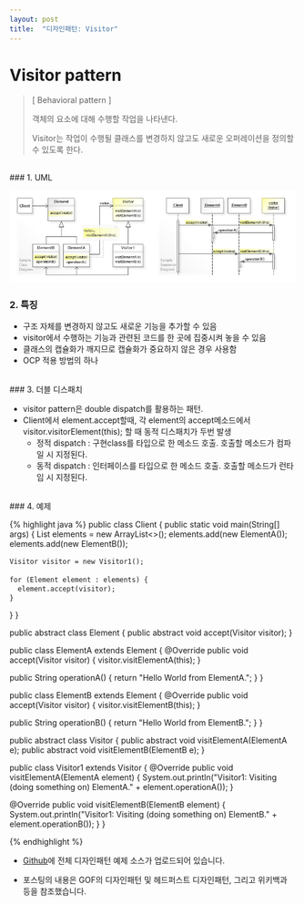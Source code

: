 ```yaml
---
layout: post
title:  "디자인패턴: Visitor"
---
```


# Visitor pattern
> [ Behavioral pattern ]
> 
> 객체의 요소에 대해 수행할 작업을 나타낸다.
> 
> Visitor는 작업이 수행될 클래스를 변경하지 않고도 새로운 오퍼레이션을 정의할 수 있도록 한다. 


<br/>
### 1. UML

![Visitor%2046e2c424c0b0467ab98b97edbfee49de/untitled](/assets/images/designpattern/visitor.png)

### 2. 특징

- 구조 자체를 변경하지 않고도 새로운 기능을 추가할 수 있음
- visitor에서 수행하는 기능과 관련된 코드를 한 곳에 집중시켜 놓을 수 있음
- 클래스의 캡슐화가 깨지므로 캡슐화가 중요하지 않은 경우 사용함
- OCP 적용 방법의 하나

<br/>
### 3. 더블 디스패치

- visitor pattern은 double dispatch를 활용하는 패턴.
- Client에서 element.accept할때, 각 element의 accept메소드에서 visitor.visitorElement(this); 할 때 동적 디스패치가 두번 발생
  - 정적 dispatch : 구현class를 타입으로 한 메소드 호출. 호출할 메소드가 컴파일 시 지정된다.
  - 동적 dispatch : 인터페이스를 타입으로 한 메소드 호출. 호출할 메소드가 런타임 시 지정된다.

<br/>
### 4. 예제

{% highlight java %}
public class Client {
  public static void main(String[] args) {
    List<Element> elements = new ArrayList<>();
    elements.add(new ElementA());
    elements.add(new ElementB());

    Visitor visitor = new Visitor1();

    for (Element element : elements) {
      element.accept(visitor);
    }
  }
}

public abstract class Element {
  public abstract void accept(Visitor visitor);
}

public class ElementA extends Element {
  @Override
  public void accept(Visitor visitor) {
    visitor.visitElementA(this);
  }

  public String operationA() {
    return "Hello World from ElementA.";
  }
}

public class ElementB extends Element {
  @Override
  public void accept(Visitor visitor) {
    visitor.visitElementB(this);
  }

  public String operationB() {
    return "Hello World from ElementB.";
  }
}

public abstract class Visitor {
  public abstract void visitElementA(ElementA e);
  public abstract void visitElementB(ElementB e);
}

public class Visitor1 extends Visitor {
  @Override
  public void visitElementA(ElementA element) {
    System.out.println("Visitor1: Visiting (doing something on) ElementA." + element.operationA());
  }

  @Override
  public void visitElementB(ElementB element) {
    System.out.println("Visitor1: Visiting (doing something on) ElementB." + element.operationB());
  }
}

{% endhighlight %}

* [Github]에 전체 디자인패턴 예제 소스가 업로드되어 있습니다.
* 포스팅의 내용은 GOF의 디자인패턴 및 헤드퍼스트 디자인패턴, 그리고 위키백과 등을 참조했습니다.

  [Github]: https://github.com/hyooi/TIL/tree/master/til.designpattern